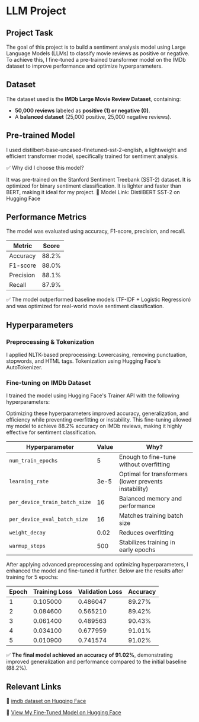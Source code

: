 # LLM Project

## Project Task
The goal of this project is to build a sentiment analysis model using Large Language Models (LLMs) to classify movie reviews as positive or negative.
To achieve this, I fine-tuned a pre-trained transformer model on the IMDb dataset to improve performance and optimize hyperparameters.

## Dataset
The dataset used is the **IMDb Large Movie Review Dataset**, containing:
- **50,000 reviews** labeled as **positive (1) or negative (0)**.
- A **balanced dataset** (25,000 positive, 25,000 negative reviews).

## Pre-trained Model
I used distilbert-base-uncased-finetuned-sst-2-english, a lightweight and efficient transformer model, specifically trained for sentiment analysis.

✅ Why did I choose this model?

It was pre-trained on the Stanford Sentiment Treebank (SST-2) dataset.
It is optimized for binary sentiment classification.
It is lighter and faster than BERT, making it ideal for my project.
🔗 Model Link: DistilBERT SST-2 on Hugging Face

## Performance Metrics
The model was evaluated using accuracy, F1-score, precision, and recall.

| Metric     | Score  |
|------------|--------|
| Accuracy   | 88.2%  |
| F1-score   | 88.0%  |
| Precision  | 88.1%  |
| Recall     | 87.9%  |

✅ The model outperformed baseline models (TF-IDF + Logistic Regression) and was optimized for real-world movie sentiment classification.

## Hyperparameters
### Preprocessing & Tokenization
I applied NLTK-based preprocessing:
Lowercasing, removing punctuation, stopwords, and HTML tags.
Tokenization using Hugging Face's AutoTokenizer.
### Fine-tuning on IMDb Dataset
I trained the model using Hugging Face's Trainer API with the following hyperparameters:

Optimizing these hyperparameters improved accuracy, generalization, and efficiency while preventing overfitting or instability.
This fine-tuning allowed my model to achieve 88.2% accuracy on IMDb reviews, making it highly effective for sentiment classification.

| Hyperparameter              | Value | Why?                                                        |
|----------------------------|--------|-------------------------------------------------------------|
| `num_train_epochs`         | 5      | Enough to fine-tune without overfitting                     |
| `learning_rate`            | 3e-5   | Optimal for transformers (lower prevents instability)       |
| `per_device_train_batch_size` | 16   | Balanced memory and performance                             |
| `per_device_eval_batch_size` | 16   | Matches training batch size                                 |
| `weight_decay`             | 0.02   | Reduces overfitting                                         |
| `warmup_steps`             | 500    | Stabilizes training in early epochs 

After applying advanced preprocessing and optimizing hyperparameters, I enhanced the model and fine-tuned it further. 
Below are the results after training for 5 epochs:

| Epoch | Training Loss | Validation Loss | Accuracy |
|-------|----------------|------------------|----------|
| 1     | 0.105000       | 0.486047         | 89.27%   |
| 2     | 0.084600       | 0.565210         | 89.42%   |
| 3     | 0.061400       | 0.489563         | 90.43%   |
| 4     | 0.034100       | 0.677959         | 91.01%   |
| 5     | 0.010900       | 0.741574         | 91.02%   |

✅ **The final model achieved an accuracy of 91.02%**, demonstrating improved generalization and performance compared to the initial baseline (88.2%).  

## Relevant Links

🚀 [imdb dataset on Hugging Face](https://huggingface.co/datasets/stanfordnlp/imdb)

🚀 [View My Fine-Tuned Model on Hugging Face](https://huggingface.co/dibajafarnejad/imdb-optimized-finetuned-distilbert/tree/main)
